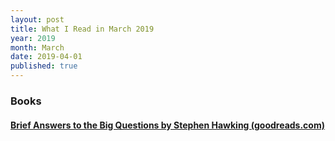 ```yaml
---
layout: post
title: What I Read in March 2019
year: 2019
month: March
date: 2019-04-01
published: true
---
```


### Books

#### [Brief Answers to the Big Questions by Stephen Hawking (goodreads.com)](https://www.goodreads.com/book/show/40277241)
